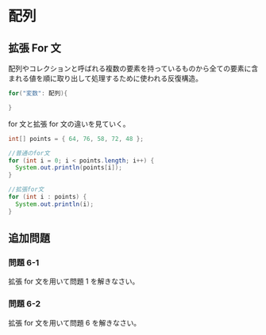 # 配列

## 拡張 For 文

配列やコレクションと呼ばれる複数の要素を持っているものから全ての要素に含まれる値を順に取り出して処理するために使われる反復構造。

```java
for("変数": 配列){

}
```

for 文と拡張 for 文の違いを見ていく。

```java
int[] points = { 64, 76, 58, 72, 48 };

//普通のfor文
for (int i = 0; i < points.length; i++) {
  System.out.println(points[i]);
}

//拡張for文
for (int i : points) {
  System.out.println(i);
}
```

## 追加問題

### 問題 6-1

拡張 for 文を用いて問題 1 を解きなさい。

### 問題 6-2

拡張 for 文を用いて問題 6 を解きなさい。
